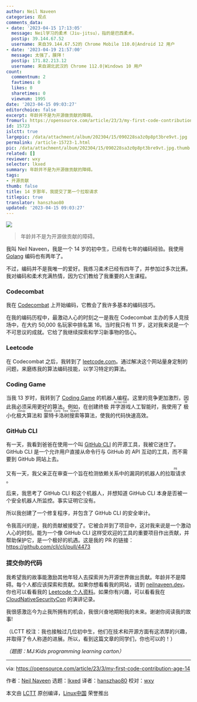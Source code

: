 ```yaml
---
author: Neil Naveen
categories: 观点
comments_data:
- date: '2023-04-15 17:13:05'
  message: Neil学习的柔术（Jiu-jitsu），指的是巴西柔术。
  postip: 39.144.67.52
  username: 来自39.144.67.52的 Chrome Mobile 110.0|Android 12 用户
- date: '2023-04-19 21:57:00'
  message: 太强了，膜拜！
  postip: 171.82.213.12
  username: 来自湖北武汉的 Chrome 112.0|Windows 10 用户
count:
  commentnum: 2
  favtimes: 0
  likes: 0
  sharetimes: 0
  viewnum: 1995
date: '2023-04-15 09:03:27'
editorchoice: false
excerpt: 年龄并不是为开源做贡献的障碍。
fromurl: https://opensource.com/article/23/3/my-first-code-contribution-age-14
id: 15723
islctt: true
largepic: /data/attachment/album/202304/15/090228sa3z0p8pt3bre9vt.jpg
permalink: /article-15723-1.html
pic: /data/attachment/album/202304/15/090228sa3z0p8pt3bre9vt.jpg.thumb.jpg
related: []
reviewer: wxy
selector: lkxed
summary: 年龄并不是为开源做贡献的障碍。
tags:
- 开源贡献
thumb: false
title: 14 岁那年，我提交了第一个拉取请求
titlepic: true
translator: hanszhao80
updated: '2023-04-15 09:03:27'
---
```


![](/data/attachment/album/202304/15/090228sa3z0p8pt3bre9vt.jpg)



> 
> 年龄并不是为开源做贡献的障碍。
> 
> 
> 


我叫 Neil Naveen，我是一个 14 岁的初中生，已经有七年的编码经验。我使用 [Golang](https://opensource.com/article/18/11/learning-golang) 编码也有两年了。


不过，编码并不是我唯一的爱好。我练习柔术已经有四年了，并参加过多次比赛。我对编码和柔术充满热情，因为它们教给了我重要的人生课程。


### Codecombat


我在 [Codecombat](https://codecombat.com) 上开始编码，它教会了我许多基本的编码技巧。


在我的编码历程中，最激动人心的时刻之一是我在 Codecombat 主办的多人竞技场中，在大约 50,000 名玩家中排名第 16。当时我只有 11 岁，这对我来说是一个不可思议的成就。它给了我继续探索和学习新事物的信心。


### Leetcode


在 Codecombat 之后，我转到了 [leetcode.com](https://leetcode.com/neilnaveen)。通过解决这个网站量身定制的问题，来磨练我的算法编码技能，以学习特定的算法。


### Coding Game


当我 13 岁时，我转到了 [Coding Game](https://www.codingame.com/profile/0fa733a2c7f92a829e4190625b5b9a485718854) 的机器人编程。这里的竞争更加激烈，因此我必须采用更好的算法。例如，在创建终极 <ruby> 井字游戏 <rt>  tic-tac-toe </rt></ruby>人工智能时，我使用了 <ruby> 极小化极大算法 <rt>  Minimax </rt></ruby> 和 <ruby> 蒙特卡洛树搜索 <rt>  Monte Carlo Tree Search </rt></ruby> 等算法，使我的代码快速高效。


### GitHub CLI


有一天，我看到爸爸在使用一个叫 [GitHub CLI](https://github.com/cli/cli) 的开源工具，我被它迷住了。GitHub CLI 是一个允许用户直接从命令行与 GitHub 的 API 互动的工具，而不需要到 GitHub 网站上去。


又有一天，我父亲正在审查一个旨在检测依赖关系中的漏洞的机器人的 <ruby> 拉取请求 <rt>  PR </rt></ruby>。


后来，我思考了 GitHub CLI 和这个机器人，并想知道 GitHub CLI 本身是否被一个安全机器人所监控。事实证明它没有。


所以我创建了一个修复程序，并包含了 GitHub CLI 的安全审计。


令我高兴的是，我的贡献被接受了。它被合并到了项目中，这对我来说是一个激动人心的时刻。能为一个像 GitHub CLI 这样受欢迎的工具的重要项目作出贡献，并帮助保护它，是一个极好的机遇。这是我的 PR 的链接：<https://github.com/cli/cli/pull/4473>


### 提交你的代码


我希望我的故事能激励其他年轻人去探索并为开源世界做出贡献。年龄并不是障碍。每个人都应该探索和贡献。如果你想看看我的网站，请到 [neilnaveen.dev](https://neilnaveen.dev)。你也可以看看我的 [Leetcode 个人资料](https://leetcode.com/neilnaveen/)。如果你有兴趣，可以看看我在 [CloudNativeSecurityCon](https://www.youtube.com/watch?v=K6NRUGol-rE) 的演讲记录。


我很感激迄今为止我所拥有的机会，我很兴奋地期盼我的未来。谢谢你阅读我的故事!


（LCTT 校注：我也接触过几位初中生，他们在技术和开源方面有这浓厚的兴趣，并取得了令人称道的进展。所以，看到这篇文章的同学们，你也可以的！）


*（题图：MJ:Kids programming learning carton）*




---


via: <https://opensource.com/article/23/3/my-first-code-contribution-age-14>


作者：[Neil Naveen](https://opensource.com/users/neilnaveen) 选题：[lkxed](https://github.com/lkxed/) 译者：[hanszhao80](https://github.com/hanszhao80) 校对：[wxy](https://github.com/wxy)


本文由 [LCTT](https://github.com/LCTT/TranslateProject) 原创编译，[Linux中国](https://linux.cn/) 荣誉推出